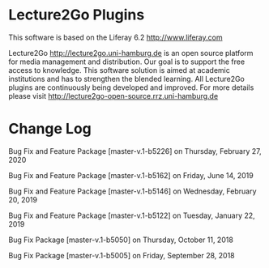 Lecture2Go Plugins
==================

This software is based on the Liferay 6.2 http://www.liferay.com

Lecture2Go http://lecture2go.uni-hamburg.de is an open source platform for media management and distribution. Our goal is to support the free access to knowledge. This software solution is aimed at academic institutions and has to strengthen the blended learning. All Lecture2Go plugins are continuously being developed and improved. For more details please visit http://lecture2go-open-source.rrz.uni-hamburg.de 


Change Log
==============
Bug Fix and Feature Package [master-v.1-b5226] on Thursday, February 27, 2020

Bug Fix and Feature Package [master-v.1-b5162] on Friday, June 14, 2019

Bug Fix and Feature Package [master-v.1-b5146] on Wednesday, February 20, 2019

Bug Fix and Feature Package [master-v.1-b5122] on Tuesday, January 22, 2019

Bug Fix Package [master-v.1-b5050] on Thursday, October 11, 2018

Bug Fix Package [master-v.1-b5005] on Friday, September 28, 2018
